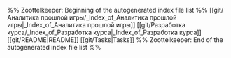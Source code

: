 %% Zoottelkeeper: Beginning of the autogenerated index file list  %%
 [[git/Аналитика прошлой игры/_Index_of_Аналитика прошлой игры|_Index_of_Аналитика прошлой игры]]
 [[git/Разработка курса/_Index_of_Разработка курса|_Index_of_Разработка курса]]
 [[git/README|README]]
 [[git/Tasks|Tasks]]
%% Zoottelkeeper: End of the autogenerated index file list  %%
